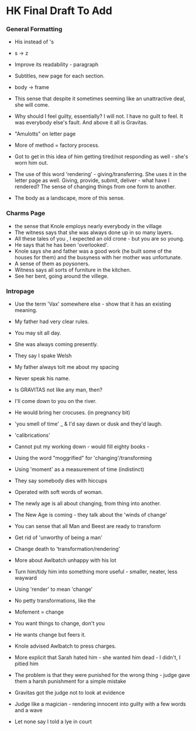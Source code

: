 # HK Final Draft To Add

### General Formatting

- His instead of 's

- s -> z

- Improve its readability - paragraph

- Subtitles, new page for each section.

- body -> frame

- This sense that despite it sometimes seeming like an unattractive deal, she will come. 

- Why should I feel guilty, essentially? I will not. I have no guilt to feel. It was everybody else's fault. And above it all is Gravitas.

- "Amulotts" on letter page

- More of method = factory process.

- Got to get in this idea of him getting tired/not responding as well - she's worn him out.

- The use of this word 'rendering' - giving/transferring. She uses it in the letter page as well. Giving, provide, submit, deliver - what have I rendered? The sense of changing things from one form to another.

- The body as a landscape, more of this sense.


### Charms Page

- the sense that Knole employs nearly everybody in the village
- The witness says that she was always done up in so many layers.
- All these tales of you , I expected an old crone - but you are so young.
- He says that he has been 'overlooked'.
- Knole says she and father was a good work (he built some of the houses for them) and the busyness with her mother was unfortunate.
- A sense of them as poysoners.
- Witness says all sorts of furniture in the kitchen.
- See her bent, going around the villege.

### Intropage

- Use the term 'Vax' somewhere else - show that it has an existing meaning.

- My father had very clear rules.

- You may sit all day.

- She was always coming presently.

- They say I spake Welsh

- My father always tolt me about my spacing

- Never speak his name.

- Is GRAVITAS not like any man, then?

- I'll come down to you on the river.

- He would bring her crocuses. (in pregnancy bit)

- 'you smell of time' _ & I'd say dawn or dusk and they'd laugh.

- 'calibrications'

- Cannot put my working down - would fill eighty books - 

- Using the word "moggrified" for 'changing'/transforming

- Using 'moment' as a measurement of time (indistinct)

- They say somebody dies with hiccups

- Operated with soft words of woman.

- The newly age is all about changing, from thing into another.

- The New Age is coming - they talk about the 'winds of change'

- You can sense that all Man and Beest are ready to transform

- Get rid of 'unworthy of being a man'

- Change death to 'transformation/rendering'

- More about Awlbatch unhappy with his lot 

- Turn him/tidy him into something more useful - smaller, neater, less wayward

- Using 'render' to mean 'change'

- No petty transformations, like the 

- Mofement = change

- You want things to change, don't you 

- He wants change but feers it.

- Knole advised Awlbatch to press charges.

- More explicit that Sarah hated him - she wanted him dead - I didn't, I pitied him

- The problem is that they were punished for the wrong thing - judge gave them a harsh punishment for a simple mistake

- Gravitas got the judge not to look at evidence 

- Judge like a magician - rendering innocent into guilty with a few words and a wave

- Let none say I told a lye in court

  

  